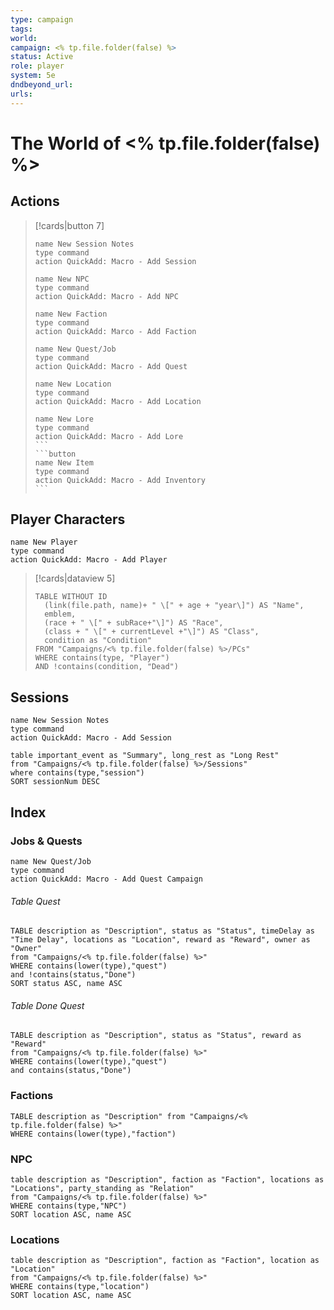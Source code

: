 ```yaml
---
type: campaign
tags: 
world: 
campaign: <% tp.file.folder(false) %>
status: Active
role: player
system: 5e
dndbeyond_url: 
urls:
---
```

# The World of <% tp.file.folder(false) %>
## Actions

>[!cards|button 7]
>```button
> name New Session Notes
> type command
> action QuickAdd: Macro - Add Session
> ```
> ```button
> name New NPC
> type command
> action QuickAdd: Macro - Add NPC
> ```
> ```button
> name New Faction
> type command
> action QuickAdd: Marco - Add Faction
> ```
>```button
> name New Quest/Job
> type command
> action QuickAdd: Macro - Add Quest
> ```
>```button
> name New Location
> type command
> action QuickAdd: Macro - Add Location
> ```
> ````button
> name New Lore
> type command
> action QuickAdd: Macro - Add Lore
> ```
> ```button
> name New Item
> type command
> action QuickAdd: Macro - Add Inventory
> ```

## Player Characters
```button
name New Player
type command
action QuickAdd: Macro - Add Player
```

> [!cards|dataview 5]
> ```dataview
> TABLE WITHOUT ID
>	(link(file.path, name)+ " \[" + age + "year\]") AS "Name",
>	emblem,
>	(race + " \[" + subRace+"\]") AS "Race",
>	(class + " \[" + currentLevel +"\]") AS "Class",
>	condition as "Condition"
> FROM "Campaigns/<% tp.file.folder(false) %>/PCs"
> WHERE contains(type, "Player") 
>AND !contains(condition, "Dead")
> ```
## Sessions

```button
name New Session Notes
type command
action QuickAdd: Macro - Add Session
```

```dataview
table important_event as "Summary", long_rest as "Long Rest"
from "Campaigns/<% tp.file.folder(false) %>/Sessions"
where contains(type,"session")
SORT sessionNum DESC
```

## Index
### Jobs & Quests
```button
name New Quest/Job
type command
action QuickAdd: Macro - Add Quest Campaign
```
###### Table Quest
```dataview
TABLE description as "Description", status as "Status", timeDelay as "Time Delay", locations as "Location", reward as "Reward", owner as "Owner"
from "Campaigns/<% tp.file.folder(false) %>"
WHERE contains(lower(type),"quest")
and !contains(status,"Done")
SORT status ASC, name ASC
```
###### Table Done Quest
```dataview
TABLE description as "Description", status as "Status", reward as "Reward"
from "Campaigns/<% tp.file.folder(false) %>"
WHERE contains(lower(type),"quest")
and contains(status,"Done")
```

### Factions
```dataview
TABLE description as "Description" from "Campaigns/<% tp.file.folder(false) %>"
WHERE contains(lower(type),"faction")
```
### NPC
```dataview
table description as "Description", faction as "Faction", locations as "Locations", party_standing as "Relation"
from "Campaigns/<% tp.file.folder(false) %>"
WHERE contains(type,"NPC")
SORT location ASC, name ASC
```
### Locations
```dataview
table description as "Description", faction as "Faction", location as "Location"
from "Campaigns/<% tp.file.folder(false) %>"
WHERE contains(type,"location")
SORT location ASC, name ASC
```